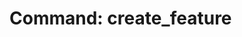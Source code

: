 # Command: create_feature <title> <prompt>
- Find last number in /features using `ls /features` (if none, start at 001).
- Create new folder: /features/feature_00X_{title}/
- Inside that folder:
  - Write INITIAL.md with the <prompt> and use /features/templates/INITIAL_base.md as template.
  - Create empty PRP.md (header only).
  - Create RESULT.md with header "# RESULT".
  - Create ITERATIONS.md with header "# ITERATIONS".